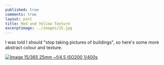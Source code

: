 ```yaml
---
published: true
comments: true
layout: post
title: Red and Yellow Texture
excerptimage: ../images/15.jpg
---
```


I was told I should "stop taking pictures of buildings", so here's some more abstract colour and texture. 


[![Image 15/365	25mm	~f/4.5	ISO200	1/400s](../images/15.jpg)]()